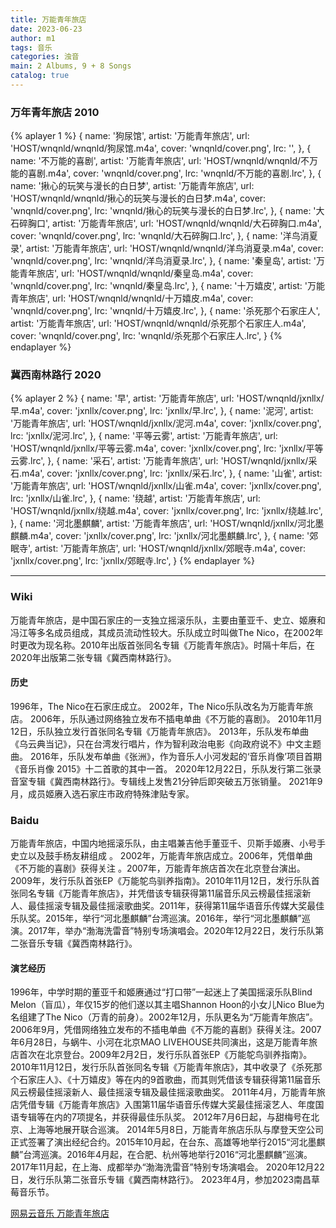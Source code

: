 ```yaml
---
title: 万能青年旅店
date: 2023-06-23
author: m1
tags: 音乐
categories: 浊音
main: 2 Albums, 9 + 8 Songs
catalog: true
---
```


### 万年青年旅店 2010

{% aplayer 1 %}
{
name: '狗尿馆',
artist: '万能青年旅店',
url: 'HOST/wnqnld/wnqnld/狗尿馆.m4a',
cover: 'wnqnld/cover.png',
lrc: '',
},
{
name: '不万能的喜剧',
artist: '万能青年旅店',
url: 'HOST/wnqnld/wnqnld/不万能的喜剧.m4a',
cover: 'wnqnld/cover.png',
lrc: 'wnqnld/不万能的喜剧.lrc',
},
{
name: '揪心的玩笑与漫长的白日梦',
artist: '万能青年旅店',
url: 'HOST/wnqnld/wnqnld/揪心的玩笑与漫长的白日梦.m4a',
cover: 'wnqnld/cover.png',
lrc: 'wnqnld/揪心的玩笑与漫长的白日梦.lrc',
},
{
name: '大石碎胸口',
artist: '万能青年旅店',
url: 'HOST/wnqnld/wnqnld/大石碎胸口.m4a',
cover: 'wnqnld/cover.png',
lrc: 'wnqnld/大石碎胸口.lrc',
},
{
name: '洋鸟消夏录',
artist: '万能青年旅店',
url: 'HOST/wnqnld/wnqnld/洋鸟消夏录.m4a',
cover: 'wnqnld/cover.png',
lrc: 'wnqnld/洋鸟消夏录.lrc',
},
{
name: '秦皇岛',
artist: '万能青年旅店',
url: 'HOST/wnqnld/wnqnld/秦皇岛.m4a',
cover: 'wnqnld/cover.png',
lrc: 'wnqnld/秦皇岛.lrc',
},
{
name: '十万嬉皮',
artist: '万能青年旅店',
url: 'HOST/wnqnld/wnqnld/十万嬉皮.m4a',
cover: 'wnqnld/cover.png',
lrc: 'wnqnld/十万嬉皮.lrc',
},
{
name: '杀死那个石家庄人',
artist: '万能青年旅店',
url: 'HOST/wnqnld/wnqnld/杀死那个石家庄人.m4a',
cover: 'wnqnld/cover.png',
lrc: 'wnqnld/杀死那个石家庄人.lrc',
}
{% endaplayer %}

### 冀西南林路行 2020

{% aplayer 2 %}
{
name: '早',
artist: '万能青年旅店',
url: 'HOST/wnqnld/jxnllx/早.m4a',
cover: 'jxnllx/cover.png',
lrc: 'jxnllx/早.lrc',
},
{
name: '泥河',
artist: '万能青年旅店',
url: 'HOST/wnqnld/jxnllx/泥河.m4a',
cover: 'jxnllx/cover.png',
lrc: 'jxnllx/泥河.lrc',
},
{
name: '平等云雾',
artist: '万能青年旅店',
url: 'HOST/wnqnld/jxnllx/平等云雾.m4a',
cover: 'jxnllx/cover.png',
lrc: 'jxnllx/平等云雾.lrc',
},
{
name: '采石',
artist: '万能青年旅店',
url: 'HOST/wnqnld/jxnllx/采石.m4a',
cover: 'jxnllx/cover.png',
lrc: 'jxnllx/采石.lrc',
},
{
name: '山雀',
artist: '万能青年旅店',
url: 'HOST/wnqnld/jxnllx/山雀.m4a',
cover: 'jxnllx/cover.png',
lrc: 'jxnllx/山雀.lrc',
},
{
name: '绕越',
artist: '万能青年旅店',
url: 'HOST/wnqnld/jxnllx/绕越.m4a',
cover: 'jxnllx/cover.png',
lrc: 'jxnllx/绕越.lrc',
},
{
name: '河北墨麒麟',
artist: '万能青年旅店',
url: 'HOST/wnqnld/jxnllx/河北墨麒麟.m4a',
cover: 'jxnllx/cover.png',
lrc: 'jxnllx/河北墨麒麟.lrc',
},
{
name: '郊眠寺',
artist: '万能青年旅店',
url: 'HOST/wnqnld/jxnllx/郊眠寺.m4a',
cover: 'jxnllx/cover.png',
lrc: 'jxnllx/郊眠寺.lrc',
}
{% endaplayer %}

---

### Wiki

万能青年旅店，是中国石家庄的一支独立摇滚乐队，主要由董亚千、史立、姬赓和冯江等多名成员组成，其成员流动性较大。乐队成立时叫做The Nico，在2002年时更改为现名称。2010年出版首张同名专辑《万能青年旅店》。时隔十年后，在2020年出版第二张专辑《冀西南林路行》。

#### 历史

1996年，The Nico在石家庄成立。
2002年，The Nico乐队改名为万能青年旅店。
2006年，乐队通过网络独立发布不插电单曲《不万能的喜剧》。
2010年11月12日，乐队独立发行首张同名专辑《万能青年旅店》。
2013年，乐队发布单曲《乌云典当记》，只在台湾发行唱片，作为智利政治电影《向政府说不》中文主题曲。
2016年，乐队发布单曲《张洲》，作为音乐人小河发起的‘音乐肖像’项目首期《音乐肖像 2015》十二首歌的其中一首。
2020年12月22日，乐队发行第二张录音室专辑《冀西南林路行》。专辑线上发售21分钟后即突破五万张销量。
2021年9月，成员姬赓入选石家庄市政府特殊津贴专家。

### Baidu

万能青年旅店，中国内地摇滚乐队，由主唱兼吉他手董亚千、贝斯手姬赓、小号手史立以及鼓手杨友耕组成
。
2002年，万能青年旅店成立。2006年，凭借单曲《不万能的喜剧》获得关注 。2007年，万能青年旅店首次在北京登台演出。2009年，发行乐队首张EP《万能鸵鸟驯养指南》。2010年11月12日，发行乐队首张同名专辑《万能青年旅店》，并凭借该专辑获得第11届音乐风云榜最佳摇滚新人、最佳摇滚专辑及最佳摇滚歌曲奖。2011年，获得第11届华语音乐传媒大奖最佳乐队奖。2015年，举行“河北墨麒麟”台湾巡演。2016年，举行“河北墨麒麟”巡演。2017年，举办“渤海洗雷音”特别专场演唱会。2020年12月22日，发行乐队第二张音乐专辑《冀西南林路行》。

#### 演艺经历

1996年，中学时期的董亚千和姬赓通过“打口带”一起迷上了美国摇滚乐队Blind Melon（盲瓜），年仅15岁的他们遂以其主唱Shannon Hoon的小女儿Nico Blue为名组建了The Nico（万青的前身）。2002年12月，乐队更名为“万能青年旅店”。
2006年9月，凭借网络独立发布的不插电单曲《不万能的喜剧》获得关注。2007年6月28日，与蜗牛、小河在北京MAO LIVEHOUSE共同演出，这是万能青年旅店首次在北京登台。2009年2月2日，发行乐队首张EP《万能鸵鸟驯养指南》。
2010年11月12日，发行乐队首张同名专辑《万能青年旅店》，其中收录了《杀死那个石家庄人》、《十万嬉皮》等在内的9首歌曲，而其则凭借该专辑获得第11届音乐风云榜最佳摇滚新人、最佳摇滚专辑及最佳摇滚歌曲奖。
2011年4月，万能青年旅店凭借专辑《万能青年旅店》入围第11届华语音乐传媒大奖最佳摇滚艺人、年度国语专辑等在内的7项提名，并获得最佳乐队奖。
2012年7月6日起，与甜梅号在北京、上海等地展开联合巡演。
2014年5月8日，万能青年旅店乐队与摩登天空公司正式签署了演出经纪合约。2015年10月起，在台东、高雄等地举行2015“河北墨麒麟”台湾巡演。2016年4月起，在合肥、杭州等地举行2016“河北墨麒麟”巡演。2017年11月起，在上海、成都举办“渤海洗雷音”特别专场演唱会。
2020年12月22日，发行乐队第二张音乐专辑《冀西南林路行》。
2023年4月，参加2023南昌草莓音乐节。

[网易云音乐 万能青年旅店](https://music.163.com/#/artist?id=13223)
